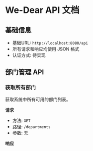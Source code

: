 # We-Dear API 文档

## 基础信息
- 基础URL: `http://localhost:8080/api`
- 所有请求和响应均使用 JSON 格式
- 认证方式: 待实现

## 部门管理 API

### 获取所有部门
获取系统中所有可用的部门列表。

**请求**
- 方法: `GET`
- 路径: `/departments`
- 参数: 无

**响应** 